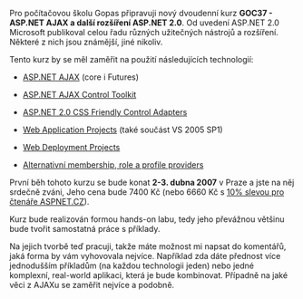 <!-- dcterms:identifier = aspnetcz#133 -->
<!-- dcterms:title = Hands-on labs na ASP.NET AJAX a další rozšíření -->
<!-- dcterms:abstract = Připravuji pro společnost Gopas nový kurz GOC37, který bude pojat jako hands-on labs na ASP.NET AJAX a další rozšíření. -->
<!-- np9:categoryId = 1 -->
<!-- x4w:category = Programování -->
<!-- np9:authorId = 1 -->
<!-- np9:authorEmail = michal.valasek@altairis.cz -->
<!-- dcterms:creator = Michal Altair Valášek -->
<!-- dcterms:created = 2007-01-18T16:17:38.11+01:00 -->
<!-- dcterms:dateAccepted = 2007-01-18T16:17:38.11+01:00 -->

Pro počítačovou školu Gopas připravuji nový dvoudenní kurz **GOC37 - ASP.NET AJAX a další rozšíření ASP.NET 2.0**. Od uvedení ASP.NET 2.0 Microsoft publikoval celou řadu různých užitečných nástrojů a rozšíření. Některé z nich jsou známější, jiné nikoliv.

Tento kurz by se měl zaměřit na použití následujících technologií:

*   [ASP.NET AJAX](http://ajax.asp.net/default.aspx?tabid=47&subtabid=471) (core i Futures)
*   [ASP.NET AJAX Control Toolkit](http://www.codeplex.com/AtlasControlToolkit)

*   [ASP.NET 2.0 CSS Friendly Control Adapters](http://www.asp.net/cssadapters/)

*   [Web Application Projects](http://msdn2.microsoft.com/en-us/asp.net/aa336618.aspx) (také součást VS 2005 SP1)
*   [Web Deployment Projects](http://msdn2.microsoft.com/en-us/asp.net/aa336619.aspx)

*   [Alternativní membership, role a profile providers](https://www.aspnet.cz/Articles/130-prehled-alternativnich-membership-role-a-profile-provideru-pro-asp-net.aspx)

První běh tohoto kurzu se bude konat **2-3. dubna 2007** v Praze a jste na něj srdečně zváni, Jeho cena bude 7400 Kč (nebo 6660 Kč s [10% slevou pro čtenáře ASPNET.CZ](https://www.aspnet.cz/Articles/116-sleva-na-vyvojarske-kurzy-pro-ctenare-aspnet-cz.aspx)).

Kurz bude realizován formou hands-on labu, tedy jeho převážnou většinu bude tvořit samostatná práce s příklady. 

Na jejich tvorbě teď pracuji, takže máte možnost mi napsat do komentářů, jaká forma by vám vyhovovala nejvíce. Například zda dáte přednost více jednodušším příkladům (na každou technologii jeden) nebo jedné komplexní, real-world aplikaci, která je bude kombinovat. Případně na jaké věci z AJAXu se zaměřit nejvíce a podobně.